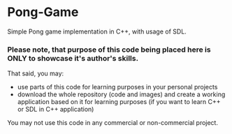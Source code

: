 # Pong-Game
Simple Pong game implementation in C++, with usage of SDL.

### Please note, that purpose of this code being placed here is ONLY to showcase it's author's skills.
That said, you may:
- use parts of this code for learning purposes in your personal projects
- download the whole repository (code and images) and create a working application based on it for learning purposes
(if you want to learn C++ or SDL in C++ application)

You may not use this code in any commercial or non-commercial project. 

